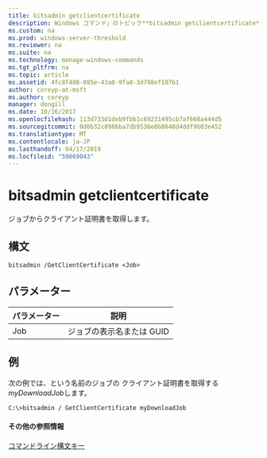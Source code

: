 ```yaml
---
title: bitsadmin getclientcertificate
description: Windows コマンド」のトピック**bitsadmin getclientcertificate** -ジョブからクライアント証明書を取得します。
ms.custom: na
ms.prod: windows-server-threshold
ms.reviewer: na
ms.suite: na
ms.technology: manage-windows-commands
ms.tgt_pltfrm: na
ms.topic: article
ms.assetid: 4fc8f408-085e-43a0-9fa8-3d798ef107b1
author: coreyp-at-msft
ms.author: coreyp
manager: dongill
ms.date: 10/16/2017
ms.openlocfilehash: 113d733d1deb9fbb1c89231495cb7af668a444d5
ms.sourcegitcommit: 0d0b32c8986ba7db9536e0b8648d4ddf9b03e452
ms.translationtype: MT
ms.contentlocale: ja-JP
ms.lasthandoff: 04/17/2019
ms.locfileid: "59869043"
---
```

# <a name="bitsadmin-getclientcertificate"></a>bitsadmin getclientcertificate



ジョブからクライアント証明書を取得します。

## <a name="syntax"></a>構文

```
bitsadmin /GetClientCertificate <Job>
```

## <a name="parameters"></a>パラメーター

|パラメーター|説明|
|---------|-----------|
|Job|ジョブの表示名または GUID|

## <a name="BKMK_examples"></a>例

次の例では、という名前のジョブの クライアント証明書を取得する*myDownloadJob*します。
```
C:\>bitsadmin / GetClientCertificate myDownloadJob
```

#### <a name="additional-references"></a>その他の参照情報

[コマンドライン構文キー](command-line-syntax-key.md)